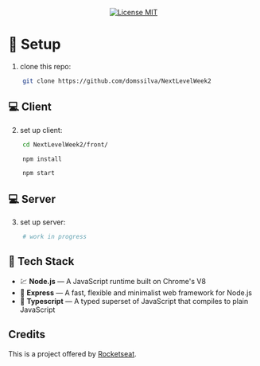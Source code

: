 <p align="center">
  <a href="https://opensource.org/licenses/MIT">
    <img src="https://img.shields.io/badge/License-MIT-blue.svg" alt="License MIT">
  </a>
</p>

# 🔧 Setup
1. clone this repo:

```bash
    git clone https://github.com/domssilva/NextLevelWeek2
```
## 💻 Client

2. set up client:
```bash
    cd NextLevelWeek2/front/
```

```bash
    npm install
```

```bash
    npm start
```

## 💻 Server
3. set up server:  

```bash
    # work in progress
```

## 🧰 Tech Stack

- 💹 **Node.js** — A JavaScript runtime built on Chrome's V8
- 💼 **Express** — A fast, flexible and minimalist web framework for Node.js
- 🔷 **Typescript** — A typed superset of JavaScript that compiles to plain JavaScript

## Credits

This is a project offered by [Rocketseat](https://rocketseat.com.br/).
